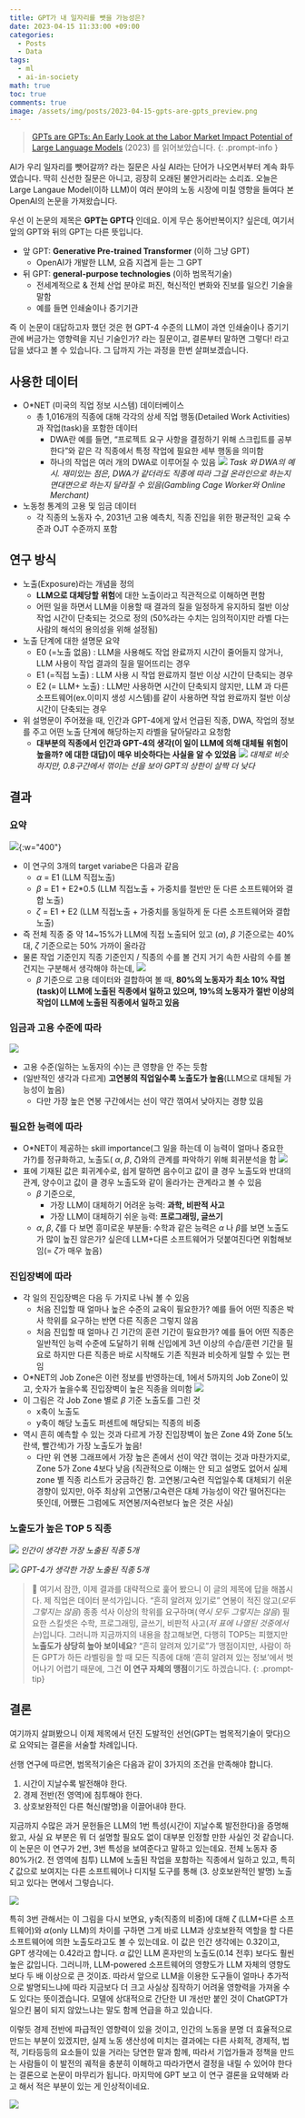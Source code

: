 ```yaml
---
title: GPT가 내 일자리를 뺏을 가능성은?
date: 2023-04-15 11:33:00 +09:00
categories:
  - Posts
  - Data
tags:
  - ml
  - ai-in-society
math: true
toc: true
comments: true
image: /assets/img/posts/2023-04-15-gpts-are-gpts_preview.png
---
```

> [GPTs are GPTs: An Early Look at the Labor Market Impact Potential of Large Language Models](https://arxiv.org/abs/2303.10130) (2023) 를 읽어보았습니다.
{: .prompt-info }


AI가 우리 일자리를 뺏어갈까? 라는 질문은 사실 AI라는 단어가 나오면서부터 계속 화두였습니다. 딱히 신선한 질문은 아니고, 굉장히 오래된 불안거리라는 소리죠. 오늘은 Large Langaue Model(이하 LLM)이 여러 분야의 노동 시장에 미칠 영향을 들여다 본 OpenAI의 논문을 가져왔습니다. 

우선 이 논문의 제목은 **GPT는 GPT다** 인데요. 이게 무슨 동어반복이지? 싶은데, 여기서 앞의 GPT와 뒤의 GPT는 다른 뜻입니다.

- 앞 GPT: **Generative Pre-trained Transformer** (이하 그냥 GPT)
    - OpenAI가 개발한 LLM, 요즘 지겹게 듣는 그 GPT
- 뒤 GPT: **general-purpose technologies** (이하 범목적기술)
    - 전세계적으로 & 전체 산업 분야로 퍼진, 혁신적인 변화와 진보를 일으킨 기술을 말함
    - 예를 들면 인쇄술이나 증기기관

즉 이 논문이 대답하고자 했던 것은 현 GPT-4 수준의 LLM이 과연 인쇄술이나 증기기관에 버금가는 영향력을 지닌 기술인가? 라는 질문이고, 결론부터 말하면 그렇다! 라고 답을 냈다고 볼 수 있습니다. 그 답까지 가는 과정을 한번 살펴보겠습니다.

## 사용한 데이터

- O$*$NET (미국의 직업 정보 시스템) 데이터베이스
    - 총 1,016개의 직종에 대해 각각의 상세 직업 행동(Detailed Work Activities)과 작업(task)을 포함한 데이터
        - DWA란 예를 들면, “프로젝트 요구 사항을 결정하기 위해 스크립트를 공부한다”와 같은 각 직종에서 특정 작업에 필요한 세부 행동을 의미함
        - 하나의 작업은 여러 개의 DWA로 이루어질 수 있음
            ![](/assets/img/posts/2023-04-15-gpts-are-gpts_2.png)
            _Task 와 DWA의 예시. 재미있는 점은, DWA가 같더라도 직종에 따라 그걸 온라인으로 하는지 면대면으로 하는지 달라질 수 있음(Gambling Cage Worker와 Online Merchant)_   
- 노동청 통계의 고용 및 임금 데이터
    - 각 직종의 노동자 수, 2031년 고용 예측치, 직종 진입을 위한 평균적인 교육 수준과 OJT 수준까지 포함

## 연구 방식

- 노출(Exposure)라는 개념을 정의
    - **LLM으로 대체당할 위험**에 대한 노출이라고 직관적으로 이해하면 편함
    - 어떤 일을 하면서 LLM을 이용할 때 결과의 질을 일정하게 유지하되 절반 이상 작업 시간이 단축되는 것으로 정의 (50%라는 수치는 임의적이지만 라벨 다는 사람의 해석의 용의성을 위해 설정됨)
- 노출 단계에 대한 설명문 요약
    - E0 (=노출 없음) : LLM을 사용해도 작업 완료까지 시간이 줄어들지 않거나, LLM 사용이 작업 결과의 질을 떨어뜨리는 경우
    - E1 (=직접 노출) : LLM 사용 시 작업 완료까지 절반 이상 시간이 단축되는 경우
    - E2 (= LLM+ 노출) : LLM만 사용하면 시간이 단축되지 않지만, LLM 과 다른 소프트웨어(ex.이미지 생성 시스템)를 같이 사용하면 작업 완료까지 절반 이상 시간이 단축되는 경우
- 위 설명문이 주어졌을 때, 인간과 GPT-4에게 앞서 언급된 직종, DWA, 작업의 정보를 주고 어떤 노출 단계에 해당하는지 라벨을 달아달라고 요청함
    - **대부분의 직종에서 인간과 GPT-4의 생각(이 일이 LLM에 의해 대체될 위험이 높을까? 에 대한 대답)이 매우 비슷하다는 사실을 알 수 있었음**
	![](/assets/img/posts/2023-04-15-gpts-are-gpts_3.png)
    _대체로 비슷하지만, 0.8구간에서 꺾이는 선을 보아 GPT의 상한이 살짝 더 낮다_   

## 결과

### 요약
![](/assets/img/posts/2023-04-15-gpts-are-gpts_4.png){:w="400"}

- 이 연구의 3개의 target variabe은 다음과 같음
    - $\alpha$ = E1 (LLM 직접노출)
    - $\beta$ = E1 + E2*0.5 (LLM 직접노출 + 가중치를 절반만 둔 다른 소프트웨어와 결합 노출)
    - $\zeta$ = E1 + E2 (LLM 직접노출 + 가중치를 동일하게 둔 다른 소프트웨어와 결합 노출)
- 즉 전체 직종 중 약 14~15%가 LLM에 직접 노출되어 있고 ($\alpha$), $\beta$ 기준으로는 40%대, $\zeta$ 기준으로는 50% 가까이 올라감
- 물론 작업 기준인지 직종 기준인지 / 직종의 수를 볼 건지 거기 속한 사람의 수를 볼 건지는 구분해서 생각해야 하는데,
    ![](/assets/img/posts/2023-04-15-gpts-are-gpts_5.png)
    - $\beta$ 기준으로 고용 데이터와 결합하여 볼 때, **80%의 노동자가 최소 10% 작업(task)이 LLM에 노출된 직종에서 일하고 있으며, 19%의 노동자가 절반 이상의 작업이 LLM에 노출된 직종에서 일하고 있음**

### 임금과 고용 수준에 따라
![](/assets/img/posts/2023-04-15-gpts-are-gpts_6.png)
- 고용 수준(일하는 노동자의 수)는 큰 영향을 안 주는 듯함
- (일반적인 생각과 다르게) **고연봉의 직업일수록 노출도가 높음**(LLM으로 대체될 가능성이 높음)
    - 다만 가장 높은 연봉 구간에서는 선이 약간 꺾여서 낮아지는 경향 있음

### 필요한 능력에 따라

- O$*$NET이 제공하는 skill importance(그 일을 하는데 이 능력이 얼마나 중요한가?)를 정규화하고, 노출도( $\alpha$, $\beta$, $\zeta$)와의 관계를 파악하기 위해 회귀분석을 함
    ![](/assets/img/posts/2023-04-15-gpts-are-gpts_7.png)
- 표에 기재된 값은 회귀계수로, 쉽게 말하면 음수이고 값이 클 경우 노출도와 반대의 관계, 양수이고 값이 클 경우 노출도와 같이 올라가는 관계라고 볼 수 있음
    - $\beta$ 기준으로,
        - 가장 LLM이 대체하기 어려운 능력: **과학, 비판적 사고**
        - 가장 LLM이 대체하기 쉬운 능력: **프로그래밍, 글쓰기**
    - $\alpha$, $\beta$, $\zeta$를 다 보면 흥미로운 부분들: 수학과 같은 능력은 $\alpha$ 나 $\beta$를 보면 노출도가 많이 높진 않은가? 싶은데 LLM+다른 소프트웨어가 덧붙여진다면 위험해보임(= $\zeta$가 매우 높음)
    

### 진입장벽에 따라

- 각 일의 진입장벽은 다음 두 가지로 나눠 볼 수 있음
    - 처음 진입할 때 얼마나 높은 수준의 교육이 필요한가? 예를 들어 어떤 직종은 박사 학위를 요구하는 반면 다른 직종은 그렇지 않음
    - 처음 진입할 때 얼마나 긴 기간의 훈련 기간이 필요한가? 예를 들어 어떤 직종은 일반적인 능력 수준에 도달하기 위해 신입에게 3년 이상의 수습/훈련 기간을 필요로 하지만 다른 직종은 바로 시작해도 기존 직원과 비슷하게 일할 수 있는 편임
- O$*$NET의 Job Zone은 이런 정보를 반영하는데, 1에서 5까지의 Job Zone이 있고, 숫자가 높을수록 진입장벽이 높은 직종을 의미함
	![](/assets/img/posts/2023-04-15-gpts-are-gpts_8.png)
- 이 그림은 각 Job Zone 별로 $\beta$ 기준 노출도를 그린 것
    - x축이 노출도
    - y축이 해당 노출도 퍼센트에 해당되는 직종의 비중
- 역시 흔히 예측할 수 있는 것과 다르게 가장 진입장벽이 높은 Zone 4와 Zone 5(노란색, 빨간색)가 가장 노출도가 높음!
    - 다만 위 연봉 그래프에서 가장 높은 존에서 선이 약간 꺾이는 것과 마찬가지로, Zone 5가 Zone 4보다 낮음 (직관적으로 이해는 안 되고 설명도 없어서 실제 zone 별 직종 리스트가 궁금하긴 함. 고연봉/고숙련 직업일수록 대체되기 쉬운 경향이 있지만, 아주 최상위 고연봉/고숙련은 대체 가능성이 약간 떨어진다는 뜻인데, 어쨌든 그럼에도 저연봉/저숙련보다 높은 것은 사실)

### 노출도가 높은 TOP 5 직종

![](/assets/img/posts/2023-04-15-gpts-are-gpts_9.png)
_인간이 생각한 가장 노출된 직종 5개_

![](/assets/img/posts/2023-04-15-gpts-are-gpts_10.png)
_GPT-4가 생각한 가장 노출된 직종 5개_


> 🤔 여기서 잠깐, 이제 결과를 대략적으로 훑어 봤으니 이 글의 제목에 답을 해봅시다. 제 직업은 데이터 분석가입니다. “흔히 알려져 있기로” 연봉이 적진 않고(*모두 그렇지는 않음*) 종종 석사 이상의 학위를 요구하며(*역시 모두 그렇지는 않음*) 필요한 스킬셋은 수학, 프로그래밍, 글쓰기, 비판적 사고(*저 표에 나열된 것중에서는*)입니다. 그러니까 지금까지의 내용을 참고해보면, 다행히 TOP5는 피했지만 **노출도가 상당히 높아 보이네요**? “흔히 알려져 있기로”가 맹점이지만, 사람이 하든 GPT가 하든 라벨링을 할 때 모든 직종에 대해 ‘흔히 알려져 있는 정보’에서 벗어나기 어렵기 때문에, 그건 **이 연구 자체의 맹점**이기도 하겠습니다.
{: .prompt-tip}

## 결론

여기까지 살펴봤으니 이제 제목에서 던진 도발적인 선언(GPT는 범목적기술이 맞다)으로 요약되는 결론을 서술할 차례입니다.

선행 연구에 따르면, 범목적기술은 다음과 같이 3가지의 조건을 만족해야 합니다.

1. 시간이 지날수록 발전해야 한다.
2. 경제 전반(전 영역)에 침투해야 한다.
3. 상호보완적인 다른 혁신(발명)을 이끌어내야 한다.

지금까지 수많은 과거 문헌들은 LLM의 1번 특성(시간이 지날수록 발전한다)을 증명해왔고, 사실 요 부분은 뭐 더 설명할 필요도 없이 대부분 인정할 만한 사실인 것 같습니다. 이 논문은 이 연구가 2번, 3번 특성을 보여준다고 말하고 있는데요. 전체 노동자 중 80%가(2. 전 영역에 침투) LLM에 노출된 작업을 포함하는 직종에서 일하고 있고, 특히 $\zeta$ 값으로 보여지는 다른 소프트웨어나 디지털 도구를 통해 (3. 상호보완적인 발명) 노출되고 있다는 면에서 그렇습니다.

![](/assets/img/posts/2023-04-15-gpts-are-gpts_5.png)

특히 3번 관해서는 이 그림을 다시 보면요, y축(직종의 비중)에 대해 $\zeta$ (LLM+다른 소프트웨어)와 $\alpha$(only LLM)의 차이를 구하면 그게 바로 LLM과 상호보완적 역할을 할 다른 소프트웨어에 의한 노출도라고도 볼 수 있는데요. 이 값은 인간 생각에는 0.32이고, GPT 생각에는 0.42라고 합니다.  $\alpha$ 값인 LLM 혼자만의 노출도(0.14 전후) 보다도 훨씬 높은 값입니다. 그러니까, LLM-powered 소프트웨어의 영향도가 LLM 자체의 영향도보다 두 배 이상으로 큰 것이죠. 따라서 앞으로 LLM을 이용한 도구들이 얼마나 추가적으로 발명되느냐에 따라 지금보다 더 크고 사실상 짐작하기 어려울 영향력을 가져올 수도 있다는 뜻이겠습니다. 모델에 상대적으로 간단한 UI 개선만 붙인 것이 ChatGPT가 일으킨 붐이 되지 않았느냐는 말도 함께 언급을 하고 있습니다.

이렇듯 경제 전반에 파급적인 영향력이 있을 것이고, 인간의 노동을 분명 더 효율적으로 만드는 부분이 있겠지만, 실제 노동 생산성에 미치는 결과에는 다른 사회적, 경제적, 법적, 기타등등의 요소들이 있을 거라는 당연한 말과 함께, 따라서 기업가들과 정책을 만드는 사람들이 이 발전의 궤적을 충분히 이해하고 따라가면서 결정을 내릴 수 있어야 한다는 결론으로 논문이 마무리가 됩니다. 마지막에 GPT 보고 이 연구 결론을 요약해봐 라고 해서 적은 부분이 있는 게 인상적이네요.


![](/assets/img/posts/2023-04-15-gpts-are-gpts_11.png)

